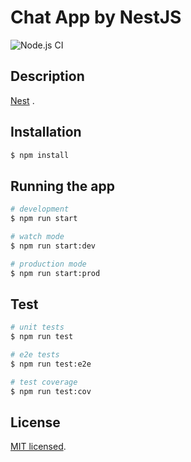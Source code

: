# Chat App by NestJS
![Node.js CI](https://github.com/amirasaad/chat-app-nestjs/workflows/Node.js%20CI/badge.svg)
## Description

[Nest](https://github.com/nestjs/nest) .

## Installation

```bash
$ npm install
```

## Running the app

```bash
# development
$ npm run start

# watch mode
$ npm run start:dev

# production mode
$ npm run start:prod
```

## Test

```bash
# unit tests
$ npm run test

# e2e tests
$ npm run test:e2e

# test coverage
$ npm run test:cov
```

## License

 [MIT licensed](https://github.com/nestjs/nest/blob/master/LICENSE).
